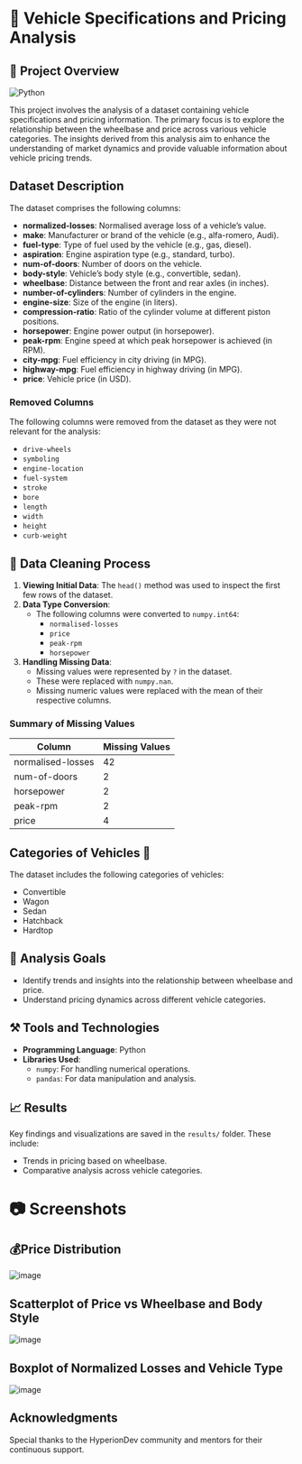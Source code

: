 # 🚗 Vehicle Specifications and Pricing Analysis

## 📑 Project Overview
![Python](https://img.shields.io/badge/Python-3.x-blue?logo=python&logoColor=white) 

This project involves the analysis of a dataset containing vehicle specifications and pricing information. 
The primary focus is to explore the relationship between the wheelbase and price across various vehicle categories.
The insights derived from this analysis aim to enhance the understanding of market dynamics and provide valuable information about vehicle pricing trends.

## Dataset Description
The dataset comprises the following columns:

- **normalized-losses**: Normalised average loss of a vehicle’s value.
- **make**: Manufacturer or brand of the vehicle (e.g., alfa-romero, Audi).
- **fuel-type**: Type of fuel used by the vehicle (e.g., gas, diesel).
- **aspiration**: Engine aspiration type (e.g., standard, turbo).
- **num-of-doors**: Number of doors on the vehicle.
- **body-style**: Vehicle’s body style (e.g., convertible, sedan).
- **wheelbase**: Distance between the front and rear axles (in inches).
- **number-of-cylinders**: Number of cylinders in the engine.
- **engine-size**: Size of the engine (in liters).
- **compression-ratio**: Ratio of the cylinder volume at different piston positions.
- **horsepower**: Engine power output (in horsepower).
- **peak-rpm**: Engine speed at which peak horsepower is achieved (in RPM).
- **city-mpg**: Fuel efficiency in city driving (in MPG).
- **highway-mpg**: Fuel efficiency in highway driving (in MPG).
- **price**: Vehicle price (in USD).

### Removed Columns
The following columns were removed from the dataset as they were not relevant for the analysis:
- `drive-wheels`
- `symboling`
- `engine-location`
- `fuel-system`
- `stroke`
- `bore`
- `length`
- `width`
- `height`
- `curb-weight`

## 🧼 Data Cleaning Process
1. **Viewing Initial Data**: The `head()` method was used to inspect the first few rows of the dataset.
2. **Data Type Conversion**:
   - The following columns were converted to `numpy.int64`:
     - `normalised-losses`
     - `price`
     - `peak-rpm`
     - `horsepower`
3. **Handling Missing Data**:
   - Missing values were represented by `?` in the dataset.
   - These were replaced with `numpy.nan`.
   - Missing numeric values were replaced with the mean of their respective columns.

### Summary of Missing Values
| Column              | Missing Values |
|---------------------|----------------|
| normalised-losses   | 42             |
| num-of-doors        | 2              |
| horsepower          | 2              |
| peak-rpm            | 2              |
| price               | 4              |

## Categories of Vehicles 🚙
The dataset includes the following categories of vehicles:
- Convertible
- Wagon
- Sedan
- Hatchback
- Hardtop

## 🥅 Analysis Goals
- Identify trends and insights into the relationship between wheelbase and price.
- Understand pricing dynamics across different vehicle categories.

## ⚒️ Tools and Technologies
- **Programming Language**: Python
- **Libraries Used**:
  - `numpy`: For handling numerical operations.
  - `pandas`: For data manipulation and analysis.

## 📈 Results
Key findings and visualizations are saved in the `results/` folder. These include:
- Trends in pricing based on wheelbase.
- Comparative analysis across vehicle categories.

# 📷 Screenshots
## 💰Price Distribution
![image](https://github.com/user-attachments/assets/f26aa9e2-73a2-400f-b92a-6f7e48b99566)

## Scatterplot of Price vs Wheelbase and Body Style
![image](https://github.com/user-attachments/assets/d0ee612e-7711-4d73-a4cb-193b32dc811d)

## Boxplot of Normalized Losses and Vehicle Type
![image](https://github.com/user-attachments/assets/d44bf59c-d351-4c8d-b499-5e3e9d878b63)


## Acknowledgments
Special thanks to the HyperionDev community and mentors for their continuous support.

